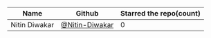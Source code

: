 | Name                  | Github                                                        | Starred the repo(count) |
| --------------------- | ------------------------------------------------------------- | ---------------- |
| Nitin Diwakar         | [@Nitin-Diwakar](https://github.com/Nitin-Diwakar)             |  0|
